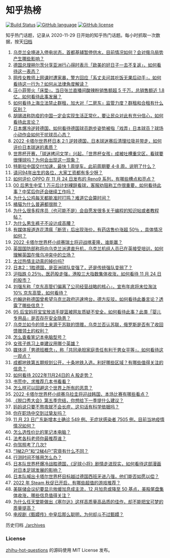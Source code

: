 # 知乎热榜
[![Build Status](https://github.com/ToWeLong/zhihu-hot-questions/workflows/CI/badge.svg)](https://github.com/ToWeLong/zhihu-hot-questions/actions)
[![GitHub language](https://img.shields.io/badge/language-golang-orange.svg)](https://golang.org/)
[![GitHub license](https://img.shields.io/github/license/ToWeLong/zhihu-hot-questions)](https://github.com/ToWeLong/zhihu-hot-questions/blob/main/LICENSE)

知乎热门话题，记录从 2020-11-29 日开始的知乎热门话题。每小时抓取一次数据，按天[归档](./archives)

<!-- BEGIN -->

1. [乌克兰全境进入停电状态，首都基辅暂停供水，目前情况如何？会对俄乌局势产生哪些影响？](https://www.zhihu.com/question/568533689)
1. [德国总理朔尔茨分享亚洲行心得时表示「欧美的好日子一去不复返」，如何看待这一表态？](https://www.zhihu.com/question/568358655)
1. [网传女教师上网课时遭家暴，警方回应「系丈夫问其吃饭无果后动手」，如何看待这一行为？如何从法律角度解读？](https://www.zhihu.com/question/568553494)
1. [汪小菲带火「床垫」，当日张兰直播间酸辣粉销售额超 5 千万，总销售额近 1.8 亿，如何看待此事发展？](https://www.zhihu.com/question/568380602)
1. [如何看待上海立法禁止群租，加大对「二房东」监管力度？群租和合租有什么区别？](https://www.zhihu.com/question/568414924)
1. [胡锡进称防疫的中国一定会实现生活正常化，要让民众对此有充分信心，如何看待此言论？](https://www.zhihu.com/question/568555307)
1. [日本爆冷逆转德国，如何看待德国球员跑步姿势被指「戏弄」日本球员？球场小动作会如何干扰球员心态？](https://www.zhihu.com/question/568566288)
1. [2022 卡塔尔世界杯日本 2:1 逆转德国，日本球迷赛后清理垃圾并带走，如何评价日本球迷的素质？](https://www.zhihu.com/question/568537177)
1. [世界杯开赛，「球迷拷问文学」兴起，「世界杯女孩」成被吐槽重灾区，看球要很懂球吗？为何会出现这一现象？](https://www.zhihu.com/question/568351987)
1. [特斯拉中国交付加速，最快 1 周提车，此前周期要 4-8 周，说明了什么？](https://www.zhihu.com/question/567007244)
1. [请问94年出生的各位，大家工资都有多少呀？](https://www.zhihu.com/question/567763150)
1. [如何评价 OPPO 在 11 月 24 日发布的 Reno9 系列，有哪些槽点和亮点？](https://www.zhihu.com/question/568568242)
1. [00 后男生中奖 1 万元后计划裸辞看球，客服劝阻称工作很重要，如何看待此事？中奖后你还会继续工作吗？](https://www.zhihu.com/question/568144713)
1. [为什么公鸡每天都能准时打鸣？难道它会算时间？](https://www.zhihu.com/question/533828207)
1. [橘猫为什么普遍都很胖？](https://www.zhihu.com/question/568058468)
1. [为什么很多程序员（也可能不是）会自愿发很多关于编程的知识帖或者教程帖？](https://www.zhihu.com/question/561576104)
1. [为什么男生裤子不设计成高腰？](https://www.zhihu.com/question/518494621)
1. [有媒体报道连花清瘟「断货」后出现涨价，有药店售价涨超 50％ ，具体情况如何？](https://www.zhihu.com/question/568387310)
1. [2022 卡塔尔世界杯小组赛瑞士将迎战喀麦隆，谁能赢？](https://www.zhihu.com/question/568525141)
1. [英国国防部称将向乌克兰派遣直升机，乌克兰机组人员已在英接受培训，如何理解英国在俄乌冲突中的立场？](https://www.zhihu.com/question/568371358)
1. [太过热情主动真的掉价吗?](https://www.zhihu.com/question/566890573)
1. [日本2：1胜德国，是亚洲球队变强了，还是传统强队变弱了？](https://www.zhihu.com/question/568445054)
1. [沪指跌 0.25％，医药股走强，港股三大指数集体收涨，如何看待 11 月 24 日的股市？](https://www.zhihu.com/question/568561250)
1. [刘强东称「京东高管们偏离了公司经营战略的核心」，宣布年底将末位淘汰 10% 京东高管，如何看待？](https://www.zhihu.com/question/568584990)
1. [约翰逊称德国曾希望乌克兰政府迅速垮台，德方反驳，如何看待此番言论？透露了哪些信息？](https://www.zhihu.com/question/568554562)
1. [95 后宝妈将宝宝放进手提篮被网友质疑不安全，如何看待此事？此类「婴儿专用品」是否存在安全隐患？](https://www.zhihu.com/question/568162918)
1. [乌克兰如今的领土来源于苏联的馈赠，乌克兰否认苏联，俄罗斯是否有了收回馈赠领土的权利？](https://www.zhihu.com/question/568553256)
1. [怎么查看笔记本电脑型号？](https://www.zhihu.com/question/567300121)
1. [女孩子练习上单建议用哪个英雄？](https://www.zhihu.com/question/567480884)
1. [媒体评「男德班概念」，称「共同承担家庭责任有利于男女平等」，如何看待这一观点？](https://www.zhihu.com/question/568380297)
1. [成都地铁第五期规划公开，十条地铁入选，利好哪些区域？有哪些值得关注的信息？](https://www.zhihu.com/question/568011739)
1. [如何看待 2022年11月24日的 A 股走势？](https://www.zhihu.com/question/568591056)
1. [书荒中，求推荐几本书看看？](https://www.zhihu.com/question/567278748)
1. [怎么样可以回避这个世界上所有的恶意？](https://www.zhihu.com/question/568467985)
1. [2022 卡塔尔世界杯小组赛乌拉圭将迎战韩国，本场比赛有哪些看点？](https://www.zhihu.com/question/568525339)
1. [《脱口秀大会》第五季完结，你想给下一季提什么建议？](https://www.zhihu.com/question/567213680)
1. [妈妈说只要不熬夜就不会长痘，这句话有科学依据吗？](https://www.zhihu.com/question/567865524)
1. [你在职场中交到过挚友吗？](https://www.zhihu.com/question/567608976)
1. [11 月 23 日广东新增本土确诊 549 例、无症状感染者 7505 例，目前当地疫情情况如何？](https://www.zhihu.com/question/568547206)
1. [怎么选性价比的笔记本电脑？](https://www.zhihu.com/question/566636818)
1. [法考各科老师你最推荐谁？](https://www.zhihu.com/question/379574527)
1. [你驾照考了几次?](https://www.zhihu.com/question/566804613)
1. [“1梯2户”和“2梯4户”究竟有什么不同？](https://www.zhihu.com/question/454473751)
1. [行测时间不够用怎么办？](https://www.zhihu.com/question/56587053)
1. [日本队世界杯爆冷战胜德国，《足球小将》剧情走进现实，如何看待这部漫画对日本足球发展的影响？](https://www.zhihu.com/question/568554764)
1. [日本队喊出卡塔尔世界杯目标越过德国西班牙进八强，他们能否如愿以偿？](https://www.zhihu.com/question/533679440)
1. [2022 年 Steam 秋促已开启，有哪些超值的游戏推荐？](https://www.zhihu.com/question/568334244)
1. [美联储会议纪要显示放缓加息成主流，12 月加息或降至 50 基点，美股尾盘集体收涨，哪些信息值得关注？](https://www.zhihu.com/question/568548171)
1. [为什么任天堂能做出《塞尔达》这样高质量高品质的佳作，却不能把宝可梦的质量提高？](https://www.zhihu.com/question/567465807)
1. [电视剧《甄嬛传》中皇后那么聪明，为何却斗不过甄嬛？](https://www.zhihu.com/question/566134264)

<!-- END -->

历史归档 [./archives](./archives)


### License
[zhihu-hot-questions](https://github.com/towelong/zhihu-hot-questions) 的源码使用 MIT License 发布。